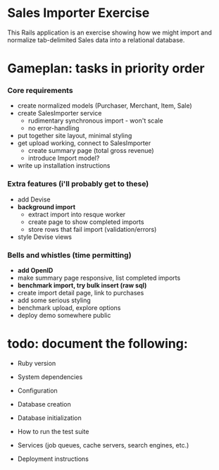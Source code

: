 # Sales Importer Exercise

This Rails application is an exercise showing how we might import and normalize 
tab-delimited Sales data into a relational database.

# Gameplan: tasks in priority order

### Core requirements
- create normalized models (Purchaser, Merchant, Item, Sale)
- create SalesImporter service
    - rudimentary synchronous import - won't scale
    - no error-handling
- put together site layout, minimal styling
- get upload working, connect to SalesImporter
    - create summary page (total gross revenue)
    - introduce Import model?
- write up installation instructions

### Extra features (i'll probably get to these)
- add Devise
- **background import**
    - extract import into resque worker
    - create page to show completed imports
    - store rows that fail import (validation/errors)
- style Devise views

### Bells and whistles (time permitting)
- **add OpenID**
- make summary page responsive, list completed imports
- **benchmark import, try bulk insert (raw sql)**
- create import detail page, link to purchases
- add some serious styling
- benchmark upload, explore options
- deploy demo somewhere public


# todo: document the following:

* Ruby version

* System dependencies

* Configuration

* Database creation

* Database initialization

* How to run the test suite

* Services (job queues, cache servers, search engines, etc.)

* Deployment instructions

